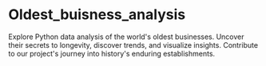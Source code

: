 # Oldest_buisness_analysis
Explore Python data analysis of the world's oldest businesses. Uncover their secrets to longevity, discover trends, and visualize insights. Contribute to our project's journey into history's enduring establishments. 

